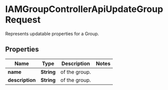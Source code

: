 

# IAMGroupControllerApiUpdateGroupRequest

Represents updatable properties for a Group.

## Properties

| Name | Type | Description | Notes |
|------------ | ------------- | ------------- | -------------|
|**name** | **String** | of the group. |  |
|**description** | **String** | of the group. |  |



